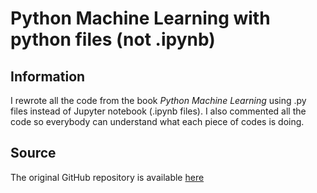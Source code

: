 # Python Machine Learning with python files (not .ipynb)

## Information
I rewrote all the code from the book _Python Machine Learning_ using .py files instead of
Jupyter notebook (.ipynb files). I also commented all the code so everybody can understand
what each piece of codes is doing.

## Source
The original GitHub repository is available [here](https://github.com/rasbt/python-machine-learning-book "Original repository for Python Machine Learning book")
